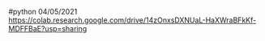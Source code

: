 #python
04/05/2021
https://colab.research.google.com/drive/14zOnxsDXNUaL-HaXWraBFkKf-MDFFBaE?usp=sharing

